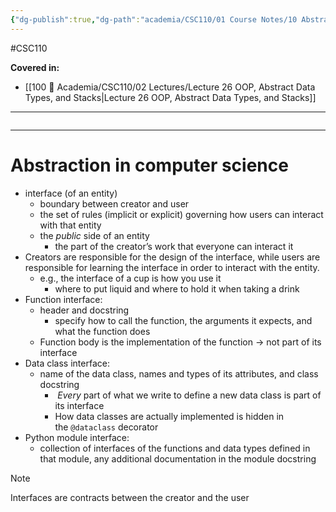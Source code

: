 ```yaml
---
{"dg-publish":true,"dg-path":"academia/CSC110/01 Course Notes/10 Abstraction, Classes, Software Design/10.1 An Introduction to Abstraction.md","permalink":"/academia/csc-110/01-course-notes/10-abstraction-classes-software-design/10-1-an-introduction-to-abstraction/","created":"2023-11-18T21:36:15.659-05:00","updated":"2023-11-20T19:47:57.499-05:00"}
---
```


#CSC110

**Covered in:**
- [[100 📒 Academia/CSC110/02 Lectures/Lecture 26 OOP, Abstract Data Types, and Stacks\|Lecture 26 OOP, Abstract Data Types, and Stacks]]
---
```table-of-contents
```
---
# Abstraction in computer science

- interface (of an entity)
	- boundary between creator and user
	- the set of rules (implicit or explicit) governing how users can interact with that entity
	- the *public* side of an entity
		- the part of the creator’s work that everyone can interact it
- Creators are responsible for the design of the interface, while users are responsible for learning the interface in order to interact with the entity.
	- e.g., the interface of a cup is how you use it
		- where to put liquid and where to hold it when taking a drink
- Function interface:
	- header and docstring
		- specify how to call the function, the arguments it expects, and what the function does
	- Function body is the implementation of the function → not part of its interface
- Data class interface:
	- name of the data class, names and types of its attributes, and class docstring
		-  _Every_ part of what we write to define a new data class is part of its interface
		- How data classes are actually implemented is hidden in the `@dataclass` decorator
- Python module interface:
	- collection of interfaces of the functions and data types defined in that module, any additional documentation in the module docstring

> [!note]
> Interfaces are contracts between the creator and the user


